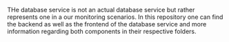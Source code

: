 THe database service is not an actual database service but rather represents one in a our monitoring scenarios.
In this repository one can find the backend as well as the frontend of the database service and more information regarding both components in their respective folders.